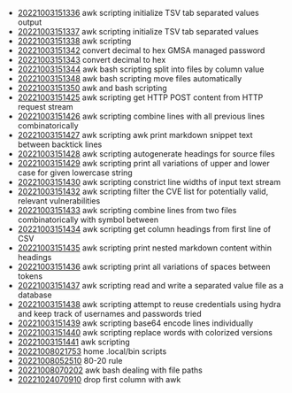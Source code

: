 - [20221003151336](/zet/20221003151336/README.md) awk scripting initialize TSV tab separated values output
- [20221003151337](/zet/20221003151337/README.md) awk scripting initialize TSV tab separated values
- [20221003151338](/zet/20221003151338/README.md) awk scripting
- [20221003151342](/zet/20221003151342/README.md) convert decimal to hex GMSA managed password
- [20221003151343](/zet/20221003151343/README.md) convert decimal to hex
- [20221003151344](/zet/20221003151344/README.md) awk bash scripting split into files by column value
- [20221003151348](/zet/20221003151348/README.md) awk bash scripting move files automatically
- [20221003151350](/zet/20221003151350/README.md) awk and bash scripting
- [20221003151425](/zet/20221003151425/README.md) awk scripting get HTTP POST content from HTTP request stream
- [20221003151426](/zet/20221003151426/README.md) awk scripting combine lines with all previous lines combinatorically
- [20221003151427](/zet/20221003151427/README.md) awk scripting awk print markdown snippet text between backtick lines
- [20221003151428](/zet/20221003151428/README.md) awk scripting autogenerate headings for source files
- [20221003151429](/zet/20221003151429/README.md) awk scripting print all variations of upper and lower case for given lowercase string
- [20221003151430](/zet/20221003151430/README.md) awk scripting constrict line widths of input text stream
- [20221003151432](/zet/20221003151432/README.md) awk scripting filter the CVE list for potentially valid, relevant vulnerabilities
- [20221003151433](/zet/20221003151433/README.md) awk scripting combine lines from two files combinatorically with symbol between
- [20221003151434](/zet/20221003151434/README.md) awk scripting get column headings from first line of CSV
- [20221003151435](/zet/20221003151435/README.md) awk scripting print nested markdown content within headings
- [20221003151436](/zet/20221003151436/README.md) awk scripting print all variations of spaces between tokens
- [20221003151437](/zet/20221003151437/README.md) awk scripting read and write a separated value file as a database
- [20221003151438](/zet/20221003151438/README.md) awk scripting attempt to reuse credentials using hydra and keep track of usernames and passwords tried
- [20221003151439](/zet/20221003151439/README.md) awk scripting base64 encode lines individually
- [20221003151440](/zet/20221003151440/README.md) awk scripting replace words with colorized versions
- [20221003151441](/zet/20221003151441/README.md) awk scripting
- [20221008021753](/zet/20221008021753/README.md) home .local/bin scripts
- [20221008052510](/zet/20221008052510/README.md) 80-20 rule
- [20221008070202](/zet/20221008070202/README.md) awk bash dealing with file paths
- [20221024070910](/zet/20221024070910/README.md) drop first column with awk
